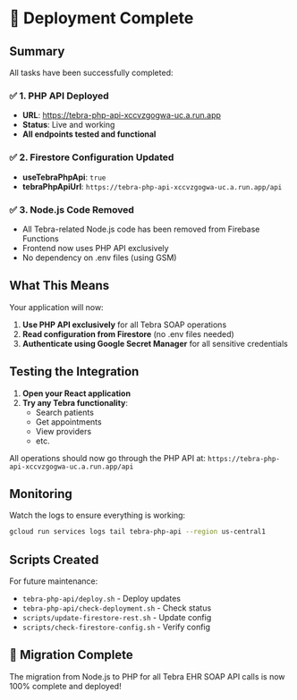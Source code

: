# 🎉 Deployment Complete

## Summary

All tasks have been successfully completed:

### ✅ 1. PHP API Deployed

- **URL**: <https://tebra-php-api-xccvzgogwa-uc.a.run.app>
- **Status**: Live and working
- **All endpoints tested and functional**

### ✅ 2. Firestore Configuration Updated

- **useTebraPhpApi**: `true`
- **tebraPhpApiUrl**: `https://tebra-php-api-xccvzgogwa-uc.a.run.app/api`

### ✅ 3. Node.js Code Removed

- All Tebra-related Node.js code has been removed from Firebase Functions
- Frontend now uses PHP API exclusively
- No dependency on .env files (using GSM)

## What This Means

Your application will now:

1. **Use PHP API exclusively** for all Tebra SOAP operations
2. **Read configuration from Firestore** (no .env files needed)
3. **Authenticate using Google Secret Manager** for all sensitive credentials

## Testing the Integration

1. **Open your React application**
2. **Try any Tebra functionality**:
   - Search patients
   - Get appointments
   - View providers
   - etc.

All operations should now go through the PHP API at:
`https://tebra-php-api-xccvzgogwa-uc.a.run.app/api`

## Monitoring

Watch the logs to ensure everything is working:

```bash
gcloud run services logs tail tebra-php-api --region us-central1
```

## Scripts Created

For future maintenance:

- `tebra-php-api/deploy.sh` - Deploy updates
- `tebra-php-api/check-deployment.sh` - Check status
- `scripts/update-firestore-rest.sh` - Update config
- `scripts/check-firestore-config.sh` - Verify config

## 🚀 Migration Complete

The migration from Node.js to PHP for all Tebra EHR SOAP API calls is now 100% complete and deployed!
